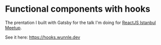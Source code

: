 # Functional components with hooks

The prentation I built with Gatsby for the talk I'm doing for [ReactJS Istanbul Meetup](https://kommunity.com/reactjs-istanbul).

See it here: https://hooks.wunnle.dev

